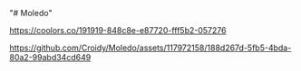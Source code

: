 "# Moledo" 

https://coolors.co/191919-848c8e-e87720-fff5b2-057276



https://github.com/Croidy/Moledo/assets/117972158/188d267d-5fb5-4bda-80a2-99abd34cd649

